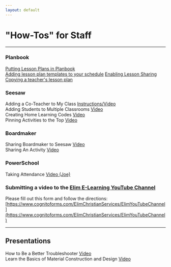```yaml
---
layout: default
---
```

# "How-Tos" for Staff
---

### Planbook
[Putting Lesson Plans in Planbook](https://youtu.be/iCm7PtPL3b4)  
[Adding lesson plan templates to your schedule](https://app.tango.us/app/workflow/Adding-Lesson-Plan-Templates-to-your-schedule-d1050de446874c879cec8314c8207469)
[Enabling Lesson Sharing](https://app.tango.us/app/workflow/Enabling-Lesson-Sharing-8ffc46868a944573aa4ddd23c94bd1cc)
[Copying a teacher's lesson plan](https://app.tango.us/app/workflow/Copying-a-Teacher-s-Lesson-Plan-28ab2f59601a4660a226b016f836fc2c)

### Seesaw
Adding a Co-Teacher to My Class [Instructions/Video](https://help.seesaw.me/hc/en-us/articles/203728745-How-do-I-add-a-teacher-or-co-teacher-to-my-class-)  
Adding Students to Multiple Classrooms [Video](https://youtu.be/ox9xjcpPJ4M)  
Creating Home Learning Codes [Video](https://youtu.be/dm8S3X5PDG4)  
Pinning Activities to the Top [Video](https://youtu.be/T_PUGhaS1tY)

### Boardmaker
Sharing Boardmaker to Seesaw [Video](https://youtu.be/dxH49z9wza0)  
Sharing An Activity [Video](https://youtu.be/pl9yPZOrxyI)

### PowerSchool
Taking Attendance [Video (Joe)](https://youtu.be/6vm_gwdmGGo)

### Submitting a video to the [Elim E-Learning YouTube Channel](https://www.youtube.com/channel/UC03A5mSFEzCwuuJmsTnSPKg)
Please fill out this form and follow the directions:  
[https://www.cognitoforms.com/ElimChristianServices/ElimYouTubeChannel](https://www.cognitoforms.com/ElimChristianServices/ElimYouTubeChannel)

---

## Presentations
How to Be a Better Troubleshooter [Video](https://youtu.be/hSEcb6cYW90)  
Learn the Basics of Material Construction and Design [Video](https://youtu.be/ttyEVTgCcQg)






